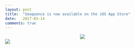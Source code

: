 ```yaml
---
layout: post
title:  "Seaquence is now available on the iOS App Store"
date:   2017-03-14
comments: true
---
```


<center>
<a href="{{ site.app.storeurl }}" class="appstore_dl">
<img src="{{site.baseurl}}/images/Download_on_the_App_Store_Badge_US-UK_135x40.svg">
</a>
</center>

<a href="{{ site.app.storeurl }}">
<img src="{{site.baseurl}}/images/screenshots/3-up-700px.png" />
</a>

